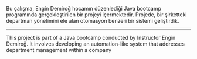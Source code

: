 Bu çalışma, Engin Demiroğ hocamın düzenlediği Java bootcamp programında gerçekleştirilen bir projeyi içermektedir. Projede, bir şirketteki departman yönetimini ele alan otomasyon benzeri bir sistemi geliştirdik.

--------------------------------------------------

This project is part of a Java bootcamp conducted by Instructor Engin Demiroğ. It involves developing an automation-like system that addresses department management within a company
